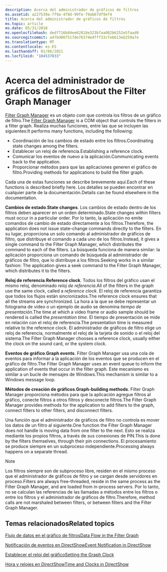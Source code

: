 ```yaml
---
description: Acerca del administrador de gráficos de filtros
ms.assetid: a227539a-7f9a-4f8d-99fe-f9ab67df9ef4
title: Acerca del administrador de gráficos de filtros
ms.topic: article
ms.date: 05/31/2018
ms.openlocfilehash: dedf716b84ee62818e323bfaa082b6252e5faad0
ms.sourcegitcommit: a47bd86f517de76374e4fff33cfeb613eb259a7e
ms.translationtype: MT
ms.contentlocale: es-ES
ms.lasthandoff: 01/06/2021
ms.locfileid: "104537833"
---
```

# <a name="about-the-filter-graph-manager"></a><span data-ttu-id="7dac5-103">Acerca del administrador de gráficos de filtros</span><span class="sxs-lookup"><span data-stu-id="7dac5-103">About the Filter Graph Manager</span></span>

<span data-ttu-id="7dac5-104">[Filter Graph Manager](filter-graph-manager.md) es un objeto com que controla los filtros de un gráfico de filtro.</span><span class="sxs-lookup"><span data-stu-id="7dac5-104">The [Filter Graph Manager](filter-graph-manager.md) is a COM object that controls the filters in a filter graph.</span></span> <span data-ttu-id="7dac5-105">Realiza muchas funciones, entre las que se incluyen las siguientes:</span><span class="sxs-lookup"><span data-stu-id="7dac5-105">It performs many functions, including the following:</span></span>

-   <span data-ttu-id="7dac5-106">Coordinación de los cambios de estado entre los filtros.</span><span class="sxs-lookup"><span data-stu-id="7dac5-106">Coordinating state changes among the filters.</span></span>
-   <span data-ttu-id="7dac5-107">Establecer un reloj de referencia.</span><span class="sxs-lookup"><span data-stu-id="7dac5-107">Establishing a reference clock.</span></span>
-   <span data-ttu-id="7dac5-108">Comunicar los eventos de nuevo a la aplicación.</span><span class="sxs-lookup"><span data-stu-id="7dac5-108">Communicating events back to the application.</span></span>
-   <span data-ttu-id="7dac5-109">Proporcionar métodos para que las aplicaciones generen el gráfico de filtro.</span><span class="sxs-lookup"><span data-stu-id="7dac5-109">Providing methods for applications to build the filter graph.</span></span>

<span data-ttu-id="7dac5-110">Cada una de estas funciones se describe brevemente aquí.</span><span class="sxs-lookup"><span data-stu-id="7dac5-110">Each of these functions is described briefly here.</span></span> <span data-ttu-id="7dac5-111">Los detalles se pueden encontrar en cualquier parte de la documentación.</span><span class="sxs-lookup"><span data-stu-id="7dac5-111">Details can be found elsewhere in the documentation.</span></span>

<span data-ttu-id="7dac5-112">**Cambios de estado**.</span><span class="sxs-lookup"><span data-stu-id="7dac5-112">**State changes**.</span></span> <span data-ttu-id="7dac5-113">Los cambios de estado dentro de los filtros deben aparecer en un orden determinado.</span><span class="sxs-lookup"><span data-stu-id="7dac5-113">State changes within filters must occur in a particular order.</span></span> <span data-ttu-id="7dac5-114">Por lo tanto, la aplicación no emite comandos de cambio de estado directamente a los filtros.</span><span class="sxs-lookup"><span data-stu-id="7dac5-114">Therefore, the application does not issue state-change commands directly to the filters.</span></span> <span data-ttu-id="7dac5-115">En su lugar, proporciona un solo comando al administrador de gráficos de filtro, que distribuye el comando a cada uno de los filtros.</span><span class="sxs-lookup"><span data-stu-id="7dac5-115">Instead, it gives a single command to the Filter Graph Manager, which distributes the command to each of the filters.</span></span> <span data-ttu-id="7dac5-116">La búsqueda funciona de manera similar: la aplicación proporciona un comando de búsqueda al administrador de gráficos de filtro, que lo distribuye a los filtros.</span><span class="sxs-lookup"><span data-stu-id="7dac5-116">Seeking works in a similar fashion: The application gives a seek command to the Filter Graph Manager, which distributes it to the filters.</span></span>

<span data-ttu-id="7dac5-117">**Reloj de referencia**.</span><span class="sxs-lookup"><span data-stu-id="7dac5-117">**Reference clock**.</span></span> <span data-ttu-id="7dac5-118">Todos los filtros del gráfico usan el mismo reloj, denominado *reloj de referencia*.</span><span class="sxs-lookup"><span data-stu-id="7dac5-118">All of the filters in the graph use the same clock, called a *reference clock*.</span></span> <span data-ttu-id="7dac5-119">El reloj de referencia garantiza que todos los flujos están sincronizados.</span><span class="sxs-lookup"><span data-stu-id="7dac5-119">The reference clock ensures that all the streams are synchronized.</span></span> <span data-ttu-id="7dac5-120">La hora a la que se debe representar un fotograma de vídeo o un ejemplo de audio se denomina *tiempo de presentación*.</span><span class="sxs-lookup"><span data-stu-id="7dac5-120">The time at which a video frame or audio sample should be rendered is called the *presentation time*.</span></span> <span data-ttu-id="7dac5-121">El tiempo de presentación se mide en relación con el reloj de referencia.</span><span class="sxs-lookup"><span data-stu-id="7dac5-121">The presentation time is measured relative to the reference clock.</span></span> <span data-ttu-id="7dac5-122">El administrador de gráficos de filtro elige un reloj de referencia, normalmente el reloj de la tarjeta de sonido o el reloj del sistema.</span><span class="sxs-lookup"><span data-stu-id="7dac5-122">The Filter Graph Manager chooses a reference clock, usually either the clock on the sound card, or the system clock.</span></span>

<span data-ttu-id="7dac5-123">**Eventos de gráfico**.</span><span class="sxs-lookup"><span data-stu-id="7dac5-123">**Graph events**.</span></span> <span data-ttu-id="7dac5-124">Filter Graph Manager usa una cola de eventos para informar a la aplicación de los eventos que se producen en el gráfico de filtro.</span><span class="sxs-lookup"><span data-stu-id="7dac5-124">The Filter Graph Manager uses an event queue to inform the application of events that occur in the filter graph.</span></span> <span data-ttu-id="7dac5-125">Este mecanismo es similar a un bucle de mensajes de Windows.</span><span class="sxs-lookup"><span data-stu-id="7dac5-125">This mechanism is similar to a Windows message loop.</span></span>

<span data-ttu-id="7dac5-126">**Métodos de creación de gráficos**.</span><span class="sxs-lookup"><span data-stu-id="7dac5-126">**Graph-building methods**.</span></span> <span data-ttu-id="7dac5-127">Filter Graph Manager proporciona métodos para que la aplicación agregue filtros al gráfico, conecte filtros a otros filtros y desconecte filtros.</span><span class="sxs-lookup"><span data-stu-id="7dac5-127">The Filter Graph Manager provides methods for the application to add filters to the graph, connect filters to other filters, and disconnect filters.</span></span>

<span data-ttu-id="7dac5-128">Una función que el administrador de gráficos de filtro no controla es mover los datos de un filtro al siguiente.</span><span class="sxs-lookup"><span data-stu-id="7dac5-128">One function the Filter Graph Manager does not handle is moving data from one filter to the next.</span></span> <span data-ttu-id="7dac5-129">Esto se realiza mediante los propios filtros, a través de sus conexiones de PIN.</span><span class="sxs-lookup"><span data-stu-id="7dac5-129">This is done by the filters themselves, through their pin connections.</span></span> <span data-ttu-id="7dac5-130">El procesamiento se produce siempre en un subproceso independiente.</span><span class="sxs-lookup"><span data-stu-id="7dac5-130">Processing always happens on a separate thread.</span></span>

> [!Note]  
> <span data-ttu-id="7dac5-131">Los filtros siempre son de subproceso libre, residen en el mismo proceso que el administrador de gráficos de filtro y se cargan desde servidores en proceso.</span><span class="sxs-lookup"><span data-stu-id="7dac5-131">Filters are always free-threaded, reside in the same process as the Filter Graph Manager, and are loaded from in-process servers.</span></span> <span data-ttu-id="7dac5-132">Por lo tanto, no se calculan las referencias de las llamadas a métodos entre los filtros o entre los filtros y el administrador de gráficos de filtro.</span><span class="sxs-lookup"><span data-stu-id="7dac5-132">Therefore, method calls are not marshaled between filters, or between filters and the Filter Graph Manager.</span></span>

 

## <a name="related-topics"></a><span data-ttu-id="7dac5-133">Temas relacionados</span><span class="sxs-lookup"><span data-stu-id="7dac5-133">Related topics</span></span>

<dl> <dt>

[<span data-ttu-id="7dac5-134">Flujo de datos en el gráfico de filtros</span><span class="sxs-lookup"><span data-stu-id="7dac5-134">Data Flow in the Filter Graph</span></span>](data-flow-in-the-filter-graph.md)
</dt> <dt>

[<span data-ttu-id="7dac5-135">Notificación de eventos en DirectShow</span><span class="sxs-lookup"><span data-stu-id="7dac5-135">Event Notification in DirectShow</span></span>](event-notification-in-directshow.md)
</dt> <dt>

[<span data-ttu-id="7dac5-136">Establecer el reloj del gráfico</span><span class="sxs-lookup"><span data-stu-id="7dac5-136">Setting the Graph Clock</span></span>](setting-the-graph-clock.md)
</dt> <dt>

[<span data-ttu-id="7dac5-137">Hora y relojes en DirectShow</span><span class="sxs-lookup"><span data-stu-id="7dac5-137">Time and Clocks in DirectShow</span></span>](time-and-clocks-in-directshow.md)
</dt> </dl>

 

 



